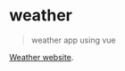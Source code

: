 # weather

> weather app using vue

  [Weather website](https://sunny52525.github.io/Vue-Weather-app/).
